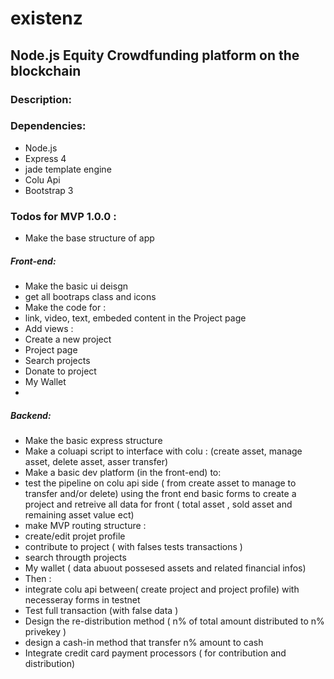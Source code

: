# existenz


## Node.js Equity Crowdfunding platform on the blockchain

### Description:
### Dependencies:
* Node.js
* Express 4
* jade template engine
* Colu Api 
* Bootstrap 3

### Todos for MVP 1.0.0 :
* Make the base structure of app

##### Front-end:
* Make the basic ui deisgn
* get all bootraps class and icons 
* Make the code for :
* link, video, text, embeded content in the Project page
* Add views :
* Create a new project
* Project page
* Search projects
* Donate to project
* My Wallet
*

##### Backend:
* Make the basic express structure
* Make a coluapi script to interface with colu : (create asset, manage asset, delete asset, asser transfer)
* Make a basic dev platform (in the front-end) to:
* test the pipeline on colu api side ( from create asset to manage to transfer and/or delete) using the front end basic forms to create a project and retreive all data for front ( total asset , sold asset and remaining asset value ect)
* make MVP routing structure :
* create/edit projet profile
* contribute to project ( with falses tests transactions ) 
* search througth projects
* My wallet ( data abuout possesed assets and related financial infos)
* Then :
* integrate colu api between( create project and project profile) with necesseray forms in testnet
* Test full transaction (with false data )
* Design the re-distribution method ( n% of total amount distributed to n% privekey )
* design a cash-in method that transfer n% amount to cash 
* Integrate credit card payment processors ( for contribution and distribution)